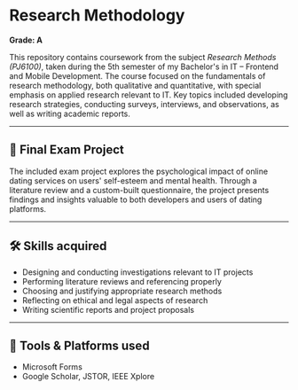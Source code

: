 # Research Methodology

**Grade: A**

This repository contains coursework from the subject *Research Methods (PJ6100)*, taken during the 5th semester of my Bachelor's in IT – Frontend and Mobile Development. The course focused on the fundamentals of research methodology, both qualitative and quantitative, with special emphasis on applied research relevant to IT. Key topics included developing research strategies, conducting surveys, interviews, and observations, as well as writing academic reports.

---

## 📘 Final Exam Project

The included exam project explores the psychological impact of online dating services on users' self-esteem and mental health. Through a literature review and a custom-built questionnaire, the project presents findings and insights valuable to both developers and users of dating platforms.

---

## 🛠️ Skills acquired

- Designing and conducting investigations relevant to IT projects  
- Performing literature reviews and referencing properly  
- Choosing and justifying appropriate research methods  
- Reflecting on ethical and legal aspects of research  
- Writing scientific reports and project proposals

---

## 🧰 Tools & Platforms used

- Microsoft Forms  
- Google Scholar, JSTOR, IEEE Xplore  
